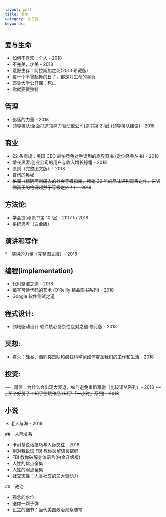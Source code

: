 ```yaml
---
layout: post
title: 书单
category: 关于我
keywords:
---
```


## 爱与生命

* 如何不喜欢一个人 - 2018
* 不完美，才美 - 2018
* 荒野生存：阿拉斯加之死(2013 珍藏版)
* 每一个不曾起舞的日子，都是对生命的辜负
* 耶鲁大学公开课：死亡
* 你就要很独特

## 管理

* 部落的力量 - 2018
* 领导梯队:全面打造领导力驱动型公司(原书第 2 版) (领导梯队建设) - 2018

## 商业

* 22 条商规：美国 CEO 最怕竞争对手读到的商界奇书 (定位经典丛书) - 2018
* 增长黑客:创业公司的用户与收入增长秘籍 - 2018
* 原则（完整图文版）- 2018
* 咨询的奥秘
* ~~格调（精确而刺痛人的社会等级指南，畅销 30 年的品味评判毒舌之作，告诉你真正的格调超然于等级之外！）- 2018~~

## 方法论:

* 学会提问(原书第 10 版) - 2017 to 2018
* 系统思考（白金版）

## 演讲和写作

\*　演讲的力量（完整图文版）- 2018

## 编程(implementation)

* 代码整洁之道 - 2018
* 编写可读代码的艺术 (O'Reilly 精品图书系列) - 2018
* Google 软件测试之道

## 程式设计:

* 领域驱动设计 软件核心复杂性应对之道 修订版 - 2018

## 冥想:

* 盗火：硅谷、海豹突击队和疯狂科学家如何变革我们的工作和生活 - 2018

## 投资:

~~_ 房债：为什么会出现大衰退，如何避免重蹈覆辙（比较译丛系列）- 2018 ~~
~~_ 买个好房子：知乎徐斌作品 (知乎「一小时」系列) - 2018~~

## 小说

＊ 老人与海 - 2018

##　人际关系

* 卡耐基说话技巧与人际交往 - 2018
* 别对我说谎:FBI 教你破解语言密码
* FBI 教你破解身体语言(白金升级版)
* 人性的优点全集
* 人性的弱点全集
* 社交天性：人类社交的三大驱动力

##　政治

* 观念的水位
* 送你一颗子弹
* 民主的细节：当代美国政治观察随笔





